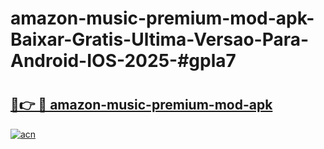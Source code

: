 # amazon-music-premium-mod-apk-Baixar-Gratis-Ultima-Versao-Para-Android-IOS-2025-#gpla7

# <h2><a href="https://ainizakaria.my?title=amazon-music-premium-mod-apk&ref=22M">🔗👉 🔴 amazon-music-premium-mod-apk</a></h2>

[![acn](https://github.com/user-attachments/assets/0f9c940e-d8b0-45ae-aac7-cd30a18b3e1c)](https://ainizakaria.my?title=amazon-music-premium-mod-apk&ref=22M)

